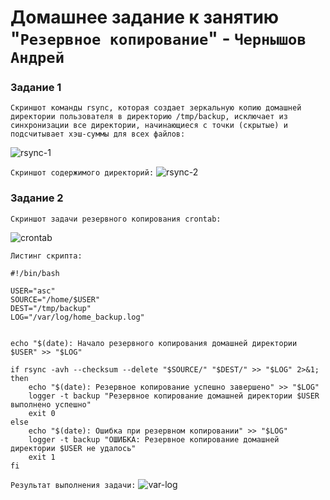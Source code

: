 # Домашнее задание к занятию "`Резервное копирование`" - `Чернышов Андрей`

### Задание 1

`Скриншот команды rsync, которая создает зеркальную копию домашней директории пользователя в директорию /tmp/backup, исключает из синхронизации все директории, начинающиеся с точки (скрытые) и  подсчитывает хэш-суммы для всех файлов:`

![rsync-1](https://github.com/ANDREYTOLOGY/sflt-hw/blob/main/img/rsync-1.png)

`Скриншот содержимого директорий:`
![rsync-2](https://github.com/ANDREYTOLOGY/sflt-hw/blob/main/img/rsync-2.png)

### Задание 2

`Скриншот задачи резервного копирования crontab:`

![crontab](https://github.com/ANDREYTOLOGY/zabbixx-hw/blob/main/img/crontab.png)

`Листинг скрипта:`
```
#!/bin/bash

USER="asc"
SOURCE="/home/$USER"
DEST="/tmp/backup"
LOG="/var/log/home_backup.log"


echo "$(date): Начало резервного копирования домашней директории $USER" >> "$LOG"

if rsync -avh --checksum --delete "$SOURCE/" "$DEST/" >> "$LOG" 2>&1; then
    echo "$(date): Резервное копирование успешно завершено" >> "$LOG"
    logger -t backup "Резервное копирование домашней директории $USER выполнено успешно"
    exit 0
else
    echo "$(date): Ошибка при резервном копировании" >> "$LOG"
    logger -t backup "ОШИБКА: Резервное копирование домашней директории $USER не удалось"
    exit 1
fi
```
`Результат выполнения задачи:`
![var-log](https://github.com/ANDREYTOLOGY/zabbixx-hw/blob/main/img/var-log.png)

